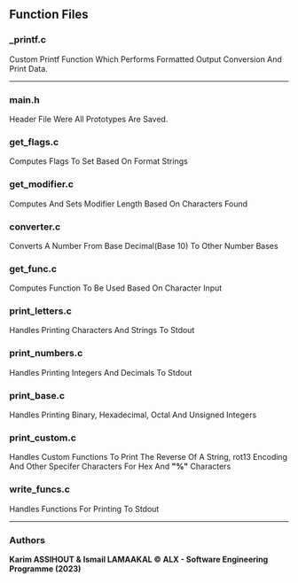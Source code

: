 ## Function Files

### _printf.c
Custom Printf Function Which Performs Formatted Output Conversion And Print Data.

---------

### main.h
Header File Were All Prototypes Are Saved.

### get_flags.c
Computes Flags To Set Based On Format Strings

### get_modifier.c
Computes And Sets Modifier Length Based On Characters Found

### converter.c
Converts A Number From Base Decimal(Base 10) To Other Number Bases

### get_func.c
Computes Function To Be Used Based On Character Input

### print_letters.c
Handles Printing Characters And Strings To Stdout

### print_numbers.c
Handles Printing Integers And Decimals To Stdout

### print_base.c
Handles Printing Binary, Hexadecimal, Octal And Unsigned Integers

### print_custom.c
Handles Custom Functions To Print The Reverse Of A String, rot13 Encoding And Other Specifer Characters For Hex And **"%"** Characters

### write_funcs.c
Handles Functions For Printing To Stdout

------------

### Authors
**Karim ASSIHOUT & Ismail LAMAAKAL © ALX - Software Engineering Programme (2023)**

